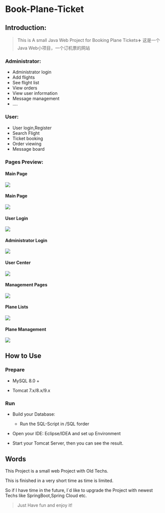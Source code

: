 

# Book-Plane-Ticket

## Introduction:

> This is A small Java Web Project for Booking Plane Tickets✈️
> 这是一个Java Web小项目，一个订机票的网站

### Administrator: 

+ Administrator login
+ Add flights
+ See flight list
+ View orders
+ View user information
+ Message management
+ ....

### User: 

+ User login,Register 
+ Search Flight 
+ Ticket booking
+ Order viewing
+ Message board

### Pages Preview:



#### Main Page

![](https://picreso.oss-cn-beijing.aliyuncs.com/plane1.png)



#### Main Page



![](https://picreso.oss-cn-beijing.aliyuncs.com/plane2.png)



#### User Login



![](https://picreso.oss-cn-beijing.aliyuncs.com/plane3.png)



#### Administrator Login



![](https://picreso.oss-cn-beijing.aliyuncs.com/plane4.png)



#### User Center



![](https://picreso.oss-cn-beijing.aliyuncs.com/plane5.png)



#### Management Pages



![](https://picreso.oss-cn-beijing.aliyuncs.com/plane6.png)



#### Plane Lists



![](https://picreso.oss-cn-beijing.aliyuncs.com/plane7.png)



#### Plane Management



![](https://picreso.oss-cn-beijing.aliyuncs.com/plane8.png)



## How to Use

### Prepare

+ MySQL 8.0 +

+ Tomcat 7.x/8.x/9.x

### Run

+ Build your Database:
  + Run the SQL-Script in /SQL forder

+ Open your IDE: Eclipse/IDEA and set up Environment
+ Start your Tomcat Server, then you can see the result.



## Words

This Project is a small web Project with Old Techs. 

This is finished in a very short time as time is limited. 

So if I have time in the future, I`d like to upgrade the Project with newest Techs like SpringBoot,Spring Cloud etc.

> Just Have fun and enjoy it!


